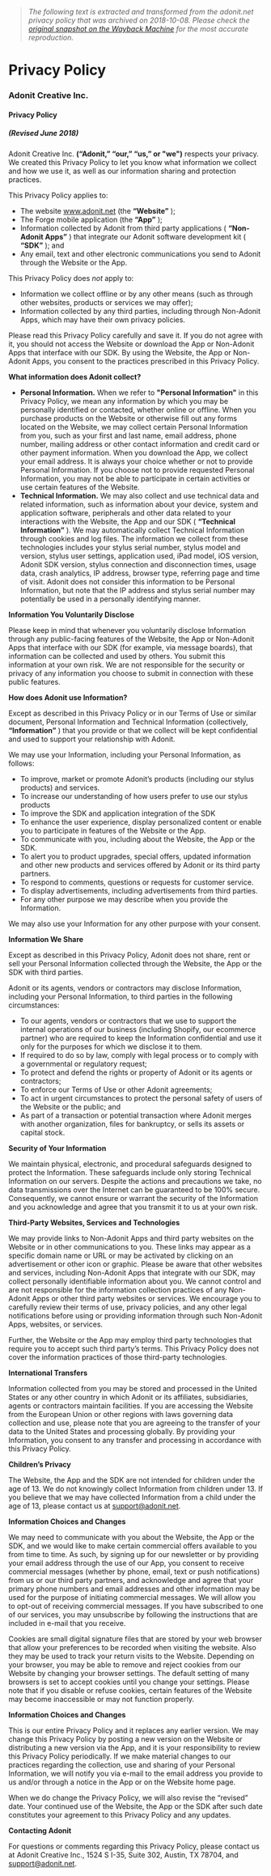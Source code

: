 > *The following text is extracted and transformed from the adonit.net privacy policy that was archived on 2018-10-08. Please check the [original snapshot on the Wayback Machine](https://web.archive.org/web/20181008081607id_/http%3A//www.adonit.net/privacy-policy) for the most accurate reproduction.*

# Privacy Policy

### **Adonit Creative Inc.**

#### **Privacy Policy**

##### **(Revised June 2018)**

Adonit Creative Inc. **(“Adonit,” “our,” “us,” or "we")** respects your privacy. We created this Privacy Policy to let you know what information we collect and how we use it, as well as our information sharing and protection practices.

This Privacy Policy applies to:

  * The website www.adonit.net (the **“Website”** );
  * The Forge mobile application (the **“App”** );
  * Information collected by Adonit from third party applications ( **“Non-Adonit Apps”** ) that integrate our Adonit software development kit ( **“SDK”** ); and
  * Any email, text and other electronic communications you send to Adonit through the Website or the App.



This Privacy Policy does _not_ apply to:

  * Information we collect offline or by any other means (such as through other websites, products or services we may offer);
  * Information collected by any third parties, including through Non-Adonit Apps, which may have their own privacy policies.



Please read this Privacy Policy carefully and save it. If you do not agree with it, you should not access the Website or download the App or Non-Adonit Apps that interface with our SDK. By using the Website, the App or Non-Adonit Apps, you consent to the practices prescribed in this Privacy Policy.

**What information does Adonit collect?**

  * **Personal Information.** When we refer to **"Personal Information"** in this Privacy Policy, we mean any information by which you may be personally identified or contacted, whether online or offline. When you purchase products on the Website or otherwise fill out any forms located on the Website, we may collect certain Personal Information from you, such as your first and last name, email address, phone number, mailing address or other contact information and credit card or other payment information. When you download the App, we collect your email address. It is always your choice whether or not to provide Personal Information. If you choose not to provide requested Personal Information, you may not be able to participate in certain activities or use certain features of the Website.
  * **Technical Information.** We may also collect and use technical data and related information, such as information about your device, system and application software, peripherals and other data related to your interactions with the Website, the App and our SDK ( **“Technical Information”** ). We may automatically collect Technical Information through cookies and log files. The information we collect from these technologies includes your stylus serial number, stylus model and version, stylus user settings, application used, iPad model, iOS version, Adonit SDK version, stylus connection and disconnection times, usage data, crash analytics, IP address, browser type, referring page and time of visit. Adonit does not consider this information to be Personal Information, but note that the IP address and stylus serial number may potentially be used in a personally identifying manner.



**Information You Voluntarily Disclose**

Please keep in mind that whenever you voluntarily disclose Information through any public-facing features of the Website, the App or Non-Adonit Apps that interface with our SDK (for example, via message boards), that information can be collected and used by others. You submit this information at your own risk. We are not responsible for the security or privacy of any information you choose to submit in connection with these public features.

**How does Adonit use Information?**

Except as described in this Privacy Policy or in our Terms of Use or similar document, Personal Information and Technical Information (collectively, **“Information”** ) that you provide or that we collect will be kept confidential and used to support your relationship with Adonit.

We may use your Information, including your Personal Information, as follows:

  * To improve, market or promote Adonit’s products (including our stylus products) and services.
  * To increase our understanding of how users prefer to use our stylus products
  * To improve the SDK and application integration of the SDK
  * To enhance the user experience, display personalized content or enable you to participate in features of the Website or the App.
  * To communicate with you, including about the Website, the App or the SDK.
  * To alert you to product upgrades, special offers, updated information and other new products and services offered by Adonit or its third party partners.
  * To respond to comments, questions or requests for customer service.
  * To display advertisements, including advertisements from third parties.
  * For any other purpose we may describe when you provide the Information.



We may also use your Information for any other purpose with your consent.

**Information We Share**

Except as described in this Privacy Policy, Adonit does not share, rent or sell your Personal Information collected through the Website, the App or the SDK with third parties.

Adonit or its agents, vendors or contractors may disclose Information, including your Personal Information, to third parties in the following circumstances:

  * To our agents, vendors or contractors that we use to support the internal operations of our business (including Shopify, our ecommerce partner) who are required to keep the Information confidential and use it only for the purposes for which we disclose it to them.
  * If required to do so by law, comply with legal process or to comply with a governmental or regulatory request; 
  * To protect and defend the rights or property of Adonit or its agents or contractors; 
  * To enforce our Terms of Use or other Adonit agreements;
  * To act in urgent circumstances to protect the personal safety of users of the Website or the public; and 
  * As part of a transaction or potential transaction where Adonit merges with another organization, files for bankruptcy, or sells its assets or capital stock.



**Security of Your Information**

We maintain physical, electronic, and procedural safeguards designed to protect the Information. These safeguards include only storing Technical Information on our servers. Despite the actions and precautions we take, no data transmissions over the Internet can be guaranteed to be 100% secure. Consequently, we cannot ensure or warrant the security of the Information and you acknowledge and agree that you transmit it to us at your own risk.

**Third-Party Websites, Services and Technologies**

We may provide links to Non-Adonit Apps and third party websites on the Website or in other communications to you. These links may appear as a specific domain name or URL or may be activated by clicking on an advertisement or other icon or graphic. Please be aware that other websites and services, including Non-Adonit Apps that integrate with our SDK, may collect personally identifiable information about you. We cannot control and are not responsible for the information collection practices of any Non-Adonit Apps or other third party websites or services. We encourage you to carefully review their terms of use, privacy policies, and any other legal notifications before using or providing information through such Non-Adonit Apps, websites, or services.

Further, the Website or the App may employ third party technologies that require you to accept such third party’s terms. This Privacy Policy does not cover the information practices of those third-party technologies.

**International Transfers**

Information collected from you may be stored and processed in the United States or any other country in which Adonit or its affiliates, subsidiaries, agents or contractors maintain facilities. If you are accessing the Website from the European Union or other regions with laws governing data collection and use, please note that you are agreeing to the transfer of your data to the United States and processing globally. By providing your Information, you consent to any transfer and processing in accordance with this Privacy Policy. 

**Children’s Privacy**

The Website, the App and the SDK are not intended for children under the age of 13. We do not knowingly collect Information from children under 13. If you believe that we may have collected Information from a child under the age of 13, please contact us at support@adonit.net.

**Information Choices and Changes**

We may need to communicate with you about the Website, the App or the SDK, and we would like to make certain commercial offers available to you from time to time. As such, by signing up for our newsletter or by providing your email address through the use of our App, you consent to receive commercial messages (whether by phone, email, text or push notifications) from us or our third party partners, and acknowledge and agree that your primary phone numbers and email addresses and other information may be used for the purpose of initiating commercial messages. We will allow you to opt-out of receiving commercial messages. If you have subscribed to one of our services, you may unsubscribe by following the instructions that are included in e-mail that you receive. 

Cookies are small digital signature files that are stored by your web browser that allow your preferences to be recorded when visiting the website. Also they may be used to track your return visits to the Website. Depending on your browser, you may be able to remove and reject cookies from our Website by changing your browser settings. The default setting of many browsers is set to accept cookies until you change your settings. Please note that if you disable or refuse cookies, certain features of the Website may become inaccessible or may not function properly.

**Information Choices and Changes**

This is our entire Privacy Policy and it replaces any earlier version. We may change this Privacy Policy by posting a new version on the Website or distributing a new version via the App, and it is your responsibility to review this Privacy Policy periodically. If we make material changes to our practices regarding the collection, use and sharing of your Personal Information, we will notify you via e-mail to the email address you provide to us and/or through a notice in the App or on the Website home page.

When we do change the Privacy Policy, we will also revise the “revised” date. Your continued use of the Website, the App or the SDK after such date constitutes your agreement to this Privacy Policy and any updates. 

**Contacting Adonit**

For questions or comments regarding this Privacy Policy, please contact us at Adonit Creative Inc., 1524 S I-35, Suite 302, Austin, TX 78704, and support@adonit.net.
